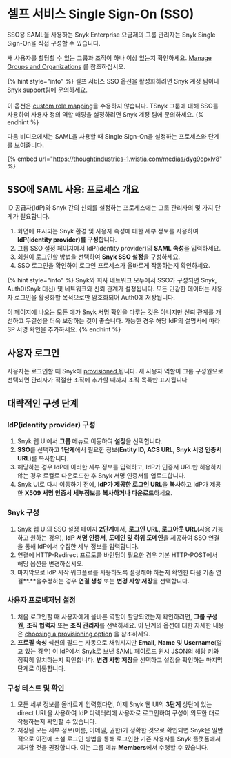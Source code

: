 # 셀프 서비스 Single Sign-On (SSO)

SSO용 SAML을 사용하는 Snyk Enterprise 요금제의 그룹 관리자는 Snyk Single Sign-On을 직접 구성할 수 있습니다.&#x20;

새 사용자를 할당할 수 있는 그룹과 조직이 하나 이상 있는지 확인하세요. [Manage Groups and Organizations](../../../snyk-admin/manage-groups-and-organizations/) 를 참조하십시오.

{% hint style="info" %}
셀프 서비스 SSO 옵션을 활성화하려면 Snyk 계정 팀이나 [Snyk support](https://support.snyk.io/hc/en-us)팀에 문의하세요. \
\
이 옵션은 [custom role mapping](../custom-mapping-option/)을 수용하지 않습니다. TSnyk 그룹에 대해 SSO를 사용하여 사용자 정의 역할 매핑을 설정하려면 Snyk 계정 팀에 문의하세요.
{% endhint %}

다음 비디오에서는 SAML을 사용할 때 Single Sign-On을 설정하는 프로세스와 단계를 보여줍니다.

{% embed url="https://thoughtindustries-1.wistia.com/medias/dyg9opxlv8" %}

## SSO에 SAML 사용: 프로세스 개요

ID 공급자(IdP)와 Snyk 간의 신뢰를 설정하는 프로세스에는 그룹 관리자의 몇 가지 단계가 필요합니다.

1. 화면에 표시되는 Snyk 환경 및 사용자 속성에 대한 세부 정보를 사용하여 **IdP(identity provider)를 구성**합니다.
2. 그룹 SSO 설정 페이지에서 IdP(identity provider)의 **SAML 속성**을 입력하세요.
3. 회원이 로그인할 방법을 선택하여 **Snyk SSO 설정**을 구성하세요.
4. SSO 로그인을 확인하여 로그인 프로세스가 올바르게 작동하는지 확인하세요.

{% hint style="info" %}
Snyk와 회사 네트워크 모두에서 SSO가 구성되면 Snyk, Auth0(Snyk 대신) 및 네트워크와 신뢰 관계가 설정됩니다. 모든 민감한 데이터는 사용자 로그인을 활성화할 목적으로만 암호화되어 Auth0에 저장됩니다.

이 페이지에 나오는 모든 예가 Snyk 서명 확인을 다루는 것은 아니지만 신뢰 관계를 개선하고 무결성을 더욱 보장하는 것이 좋습니다. 가능한 경우 해당 IdP의 설명서에 따라 SP 서명 확인을 추가하세요.
{% endhint %}

## 사용자 로그인

사용자는 로그인할 때 Snyk에 [provisioned ](../choose-a-provisioning-option.md)됩니다. 새 사용자 역할이 그룹 구성원으로 선택되면 관리자가 적절한 조직에 추가할 때까지 조직 목록만 표시됩니다

## 대략적인 구성 단계

### &#x20;**IdP(identity provider)** 구성

1. Snyk 웹 UI에서 **그룹** 메뉴로 이동하여 **설정**을 선택합니다.
2. **SSO**를 선택하고 **1단계**에서 필요한 정보(**Entity ID, ACS URL, Snyk 서명 인증서 URL**)를 복사합니다.
3. 해당하는 경우 IdP에 이러한 세부 정보를 입력하고, IdP가 인증서 URL만 허용하지 않는 경우 로컬로 다운로드한 후 Snyk 서명 인증서를 업로드합니다.
4. Snyk UI로 다시 이동하기 전에, **IdP가 제공한 로그인 URL**을 **복사**하고 IdP가 제공한 **X509 서명 인증서 세부정보**를 **복사하거나 다운로드**하세요.

### Snyk 구성

1. Snyk 웹 UI의 SSO 설정 페이지 **2단계**에서, **로그인 URL, 로그아웃 URL**(사용 가능하고 원하는 경우), **IdP 서명 인증서**, **도메인 및 하위 도메인**을 제공하여 SSO 연결을 통해 IdP에서 수집한 세부 정보를 입력합니다.
2. 연결에 HTTP-Redirect 프로토콜 바인딩이 필요한 경우 기본 HTTP-POST에서 해당 옵션을 변경하십시오.
3. 마지막으로 IdP 시작 워크플로를 사용하도록 설정해야 하는지 확인한 다음 기존 연결\*\*.\*\*을수정하는 경우 **연결 생성** 또는 **변경 사항 저장**을 선택합니다.

### 사용자 프로비저닝 설정

1. 처음 로그인할 때 사용자에게 올바른 역할이 할당되었는지 확인하려면, **그룹 구성원**, **조직 협력자** 또는 **조직 관리자**를 선택하세요. 이 단계의 옵션에 대한 자세한 내용은 [choosing a provisioning option](../choose-a-provisioning-option.md) 을 참조하세요.
2. **프로필 속성** 섹션의 필드는 자동으로 채워지지만 **Email**, **Name** 및 **Username**(알고 있는 경우) 이 IdP에서 Snyk로 보낸 SAML 페이로드 원시 JSON의 해당 키와 정확히 일치하는지 확인합니다. **변경 사항 저장**을 선택하고 설정을 확인하는 마지막 단계로 이동합니다.

### 구성 테스트 및 확인

1. 모든 세부 정보를 올바르게 입력했다면, 이제 Snyk 웹 UI의 **3단계** 상단에 있는 direct URL을 사용하여 IdP 디렉터리에 사용자로 로그인하여 구성이 의도한 대로 작동하는지 확인할 수 있습니다.
2. 저장된 모든 세부 정보(이름, 이메일, 권한)가 정확한 것으로 확인되면 Snyk은 일반적으로 이전에 소셜 로그인 방법을 통해 로그인한 기존 사용자를 Snyk 플랫폼에서 제거할 것을 권장합니다. 이는 그룹 메뉴 **Members**에서 수행할 수 있습니다.

